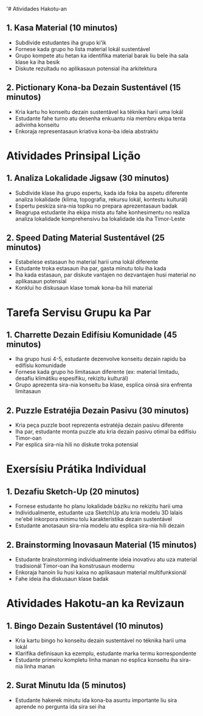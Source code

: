 '# Atividades Hakotu-an

## 1. Kasa Material (10 minutos)
- Subdivide estudantes iha grupo ki’ik
- Fornese kada grupo ho lista material lokál sustentável
- Grupo kompete atu hetan ka identifika material barak liu bele iha sala klase ka iha besik
- Diskute rezultadu no aplikasaun potensial iha arkitektura 

## 2. Pictionary Kona-ba Dezain Sustentável (15 minutos)
- Kria kartu ho konseitu dezain sustentável ka téknika harii uma lokál
- Estudante fahe turno atu desenha enkuantu nia membru ekipa tenta adivinha konseitu
- Enkoraja representasaun kriativa kona-ba ideia abstraktu

# Atividades Prinsipal Lição

## 1. Analiza Lokalidade Jigsaw (30 minutos)
- Subdivide klase iha grupo espertu, kada ida foka ba aspetu diferente analiza lokalidade (klima, topografia, rekursu lokál, kontestu kulturál)
- Espertu peskiza sira-nia topiku no prepara aprezentasaun badak
- Reagrupa estudante iha ekipa mista atu fahe konhesimentu no realiza analiza lokalidade komprehensivu ba lokalidade ida iha Timor-Leste

## 2. Speed Dating Material Sustentável (25 minutos)
- Estabelese estasaun ho material harii uma lokál diferente
- Estudante troka estasaun iha par, gasta minutu tolu iha kada
- Iha kada estasaun, par diskute vantajen no dezvantajen husi material no aplikasaun potensial
- Konklui ho diskusaun klase tomak kona-ba hili material

# Tarefa Servisu Grupu ka Par

## 1. Charrette Dezain Edifísiu Komunidade (45 minutos)
- Iha grupo husi 4-5, estudante dezenvolve konseitu dezain rapidu ba edifísiu komunidade
- Fornese kada grupo ho limitasaun diferente (ex: material limitadu, desafiu klimátiku espesífiku, rekizitu kulturál)
- Grupo aprezenta sira-nia konseitu ba klase, esplica oinsá sira enfrenta limitasaun

## 2. Puzzle Estratéjia Dezain Pasivu (30 minutos)
- Kria peça puzzle boot reprezenta estratéjia dezain pasivu diferente
- Iha par, estudante monta puzzle atu kria dezain pasivu otimal ba edifísiu Timor-oan
- Par esplica sira-nia hili no diskute troka potensial

# Exersísiu Prátika Individual

## 1. Dezafiu Sketch-Up (20 minutos)
- Fornese estudante ho planu lokalidade báziku no rekizitu harii uma
- Individualmente, estudante uza SketchUp atu kria modelu 3D lalais ne'ebé inkorpora mínimu tolu karakterístika dezain sustentável
- Estudante anotasaun sira-nia modelu atu esplica sira-nia hili dezain

## 2. Brainstorming Inovasaun Material (15 minutos)
- Estudante brainstorming individualmente ideia inovativu atu uza material tradisionál Timor-oan iha konstrusaun modernu
- Enkoraja hanoin liu husi kaixa no aplikasaun material multifunksionál
- Fahe ideia iha diskusaun klase badak

# Atividades Hakotu-an ka Revizaun

## 1. Bingo Dezain Sustentável (10 minutos)
- Kria kartu bingo ho konseitu dezain sustentável no téknika harii uma lokál
- Klarifika definisaun ka ezemplu, estudante marka termu korrespondente
- Estudante primeiru kompletu linha manan no esplica konseitu iha sira-nia linha manan

## 2. Surat Minutu Ida (5 minutos)
- Estudante hakerek minutu ida kona-ba asuntu importante liu sira aprende no pergunta ida sira sei iha